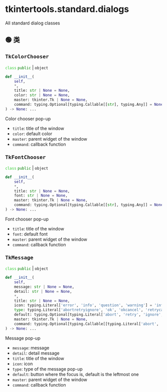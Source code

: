 # tkintertools.standard.dialogs

All standard dialog classes

## 🟢 类

### <big>`TkColorChooser`</big>



<code style='color: limegreen;'>class</code> <code style='color: green;'>public</code> | `object`


```python
def __init__(
    self,
    *,
    title: str | None = None,
    color: str | None = None,
    master: tkinter.Tk | None = None,
    command: typing.Optional[typing.Callable[[str], typing.Any]] = None,
) -> None: ...
```
Color chooser pop-up

* `title`: title of the window
* `color`: default color
* `master`: parent widget of the window
* `command`: callback function




### <big>`TkFontChooser`</big>



<code style='color: limegreen;'>class</code> <code style='color: green;'>public</code> | `object`


```python
def __init__(
    self,
    *,
    title: str | None = None,
    font: str | None = None,
    master: tkinter.Tk | None = None,
    command: typing.Optional[typing.Callable[[str], typing.Any]] = None,
) -> None: ...
```
Font chooser pop-up

* `title`: title of the window
* `font`: default font
* `master`: parent widget of the window
* `command`: callback function




### <big>`TkMessage`</big>



<code style='color: limegreen;'>class</code> <code style='color: green;'>public</code> | `object`


```python
def __init__(
    self,
    message: str | None = None,
    detail: str | None = None,
    *,
    title: str | None = None,
    icon: typing.Literal['error', 'info', 'question', 'warning'] = 'info',
    type: typing.Literal['abortretryignore', 'ok', 'okcancel', 'retrycancel', 'yesno', 'yesnocancel'] = 'ok',
    default: typing.Optional[typing.Literal['abort', 'retry', 'ignore', 'ok', 'cancel', 'yes', 'no']] = None,
    master: tkinter.Tk | None = None,
    command: typing.Optional[typing.Callable[[typing.Literal['abort', 'retry', 'ignore', 'ok', 'cancel', 'yes', 'no']], typing.Any]] = None,
) -> None: ...
```
Message pop-up

* `message`: message
* `detail`: detail message
* `title`: title of the window
* `icon`: icon
* `type`: type of the message pop-up
* `default`: button where the focus is, default is the leftmost one
* `master`: parent widget of the window
* `command`: callback function




